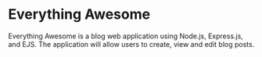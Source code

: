 # Everything Awesome

Everything Awesome is a blog web application using Node.js, Express.js, and EJS. The application will allow users to create, view and edit blog posts.